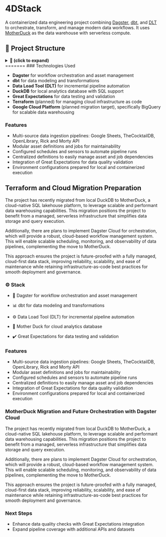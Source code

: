 # 4DStack

A containerized data engineering project combining [Dagster](https://dagster.io/), [dbt](https://www.getdbt.com/), and [DLT](https://docs.dltHub.com/) to orchestrate, transform, and manage modern data workflows. It uses [MotherDuck](https://motherduck.com/) as the data warehouse with serverless compute. 

## 🧱 Project Structure

<details>

<summary><strong>📁 (click to expand)</strong></summary>

```
4DStack/
├── dagster_project/           # Dagster jobs, assets, schedules, sensors, and definitions
│   ├── assets/                   # All asset definitions grouped by data source
│   ├── jobs/                     # Dagster job definitions
│   ├── schedules.py              # Dagster schedules
│   ├── sensors.py                # Dagster sensors
│   ├── definitions.py            # Central Dagster Definitions object
│   └── __init__.py               # Package initializer
├── dbt/                          # dbt models and configs
│   ├── models/                   # dbt models
│   ├── macros/                   # Custom macros
│   ├── dbt_project.yml           # dbt project configuration
│   └── profiles.yml              # dbt profile (excluded from git)
├── .devcontainer/                # Dev container setup
│   ├── docker-compose.yml
│   ├── Dockerfile
│   └── devcontainer.json
├── .github/workflows/            # GitHub Actions CI workflows
│   ├── docs.yml                  # Auto Generate DBT Docs
│   └── ci.yml                    # Automatic CI, builds when changes occur to dbt
├── docker-compose.yml            # Main Docker Compose file
├── requirements.txt              # Python dependencies
├── workspace.yaml                # Dagster workspace configuration
├── dagster.yaml                  # Dagster project configuration
└── README.md                     # Project documentation
```

</details>
=======
### Technologies Used

- **Dagster** for workflow orchestration and asset management  
- **dbt** for data modeling and transformations  
- **Data Load Tool (DLT)** for incremental pipeline automation  
- **DuckDB** for local analytics database with SQL support  
- **Great Expectations** for data testing and validation  
- **Terraform** (planned) for managing cloud infrastructure as code  
- **Google Cloud Platform** (planned migration target), specifically BigQuery for scalable data warehousing  

### Features

- Multi-source data ingestion pipelines: Google Sheets, TheCocktailDB, OpenLibrary, Rick and Morty API  
- Modular asset definitions and jobs for maintainability  
- Configured schedules and sensors to automate pipeline runs  
- Centralized definitions to easily manage asset and job dependencies  
- Integration of Great Expectations for data quality validation  
- Environment configurations prepared for local and containerized execution  

## Terraform and Cloud Migration Preparation

The project has recently migrated from local DuckDB to MotherDuck, a cloud-native SQL lakehouse platform, to leverage scalable and performant data warehousing capabilities. This migration positions the project to benefit from a managed, serverless infrastructure that simplifies data storage and query execution.

Additionally, there are plans to implement Dagster Cloud for orchestration, which will provide a robust, cloud-based workflow management system. This will enable scalable scheduling, monitoring, and observability of data pipelines, complementing the move to MotherDuck.

This approach ensures the project is future-proofed with a fully managed, cloud-first data stack, improving reliability, scalability, and ease of maintenance while retaining infrastructure-as-code best practices for smooth deployment and governance.

### ⚙️ Stack

- 🔄 Dagster for workflow orchestration and asset management

- 📊 dbt for data modeling and transformations

- ⚙️ Data Load Tool (DLT) for incremental pipeline automation

- 🦆 Mother Duck for cloud analytics database

- ✔️ Great Expectations for data testing and validation

### Features

- Multi-source data ingestion pipelines: Google Sheets, TheCocktailDB, OpenLibrary, Rick and Morty API  
- Modular asset definitions and jobs for maintainability  
- Configured schedules and sensors to automate pipeline runs  
- Centralized definitions to easily manage asset and job dependencies  
- Integration of Great Expectations for data quality validation  
- Environment configurations prepared for local and containerized execution  

### MotherDuck Migration and Future Orchestration with Dagster Cloud

The project has recently migrated from local DuckDB to MotherDuck, a cloud-native SQL lakehouse platform, to leverage scalable and performant data warehousing capabilities. This migration positions the project to benefit from a managed, serverless infrastructure that simplifies data storage and query execution.

Additionally, there are plans to implement Dagster Cloud for orchestration, which will provide a robust, cloud-based workflow management system. This will enable scalable scheduling, monitoring, and observability of data pipelines, complementing the move to MotherDuck.

This approach ensures the project is future-proofed with a fully managed, cloud-first data stack, improving reliability, scalability, and ease of maintenance while retaining infrastructure-as-code best practices for smooth deployment and governance.

### Next Steps
 
- Enhance data quality checks with Great Expectations integration  
- Expand pipeline coverage with additional APIs and datasets

